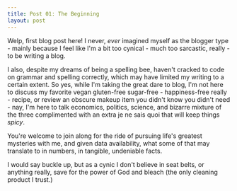 ```yaml
---
title: Post 01: The Beginning
layout: post
--- 
```


Welp, first blog post here! I never, *ever* imagined myself as the blogger type - mainly because I feel like I'm a bit too cynical - much too sarcastic, really - to be writing a blog. 

I also, despite my dreams of being a spelling bee, haven't cracked to code on grammar and spelling correctly, which may have limited my writing to a certain extent. 
So yes, while I'm taking the great dare to blog, I'm not here to discuss my favorite vegan gluten-free sugar-free - happiness-free really - recipe, or review an obscure makeup item you didn't know you didn't need - nay, I'm here to talk economics, politics, science, and bizarre mixture of the three complimented with an extra je ne sais quoi that will keep things *spicy*. 

You're welcome to join along for the ride of pursuing life's greatest mysteries with me, and given data availability, what some of that may translate to in numbers, in tangible, undeniable facts. 

I would say buckle up, but as a cynic I don't believe in seat belts, or anything really, save for the power of God and bleach (the only cleaning product I trust.) 
